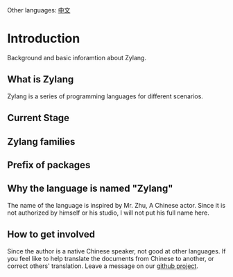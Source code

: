 ---
---
Other languages: [中文](/zh/)

# Introduction
Background and basic inforamtion about Zylang.

## What is Zylang
Zylang is a series of programming languages for different scenarios.

## Current Stage

## Zylang families

## Prefix of packages

## Why the language is named "Zylang"
The name of the language is inspired by Mr. Zhu, A Chinese actor. Since it is not authorized by himself or his studio, I will not put his full name here.

## How to get involved
Since the author is a native Chinese speaker, not good at other languages. If you feel like to help translate the documents from Chinese to another, or correct others' translation. Leave a message on our [github project](https://github.com/langlabs/zylang/issues/1).